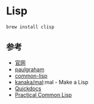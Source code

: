 # Lisp


```sh
brew install clisp
```

## 参考

* [官网](http://lisp-lang.org/)
* [paulgraham](http://www.paulgraham.com/lisp.html)
* [common-lisp](https://common-lisp.net/)
* [kanaka/mal](https://github.com/kanaka/mal):mal - Make a Lisp
* [Quickdocs](http://quickdocs.org)
* [Practical Common Lisp](http://www.gigamonkeys.com/book/)

